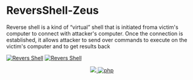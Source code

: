 # ReversShell-Zeus
 Reverse shell is a kind of
 “virtual” shell that is initiated froma victim's computer to connect with attacker's computer.
 Once the connection is established, it allows attacker
 to send over commands to execute on the victim's computer and to get results back
 
 
 <a href="https://github.com/Deusnegro" target="_blank"><img src="https://s4.uupload.ir/files/download_epop_thumb.png" border="0" alt="Revers Shell" /></a>
 <a href="https://github.com/Deusnegro" target="_blank"><img src="https://s4.uupload.ir/files/omidomid_amy2_thumb.jpg" border="0" alt="Revers Shell" /></a>
 
 <p align="center">
  <a href="http://python.org">
    <img src="https://img.shields.io/badge/python-v3.9.5-blue">
  </a>
 <a href="https://en.wikipedia.org/wiki/List_of_TCP_and_UDP_port_numbers">
    <img src="https://img.shields.io/badge/Tcp-Port-black"
         alt="php">

